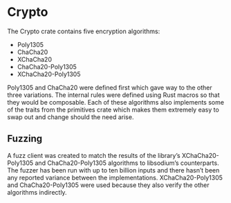 # Crypto

The Crypto crate contains five encryption algorithms:

* Poly1305
* ChaCha20
* XChaCha20
* ChaCha20-Poly1305
* XChaCha20-Poly1305

Poly1305 and ChaCha20 were defined first which gave way to the other three variations. The internal rules were defined using Rust macros so that they would be composable. Each of these algorithms also implements some of the traits from the primitives crate which makes them extremely easy to swap out and change should the need arise.


## Fuzzing

A fuzz client was created to match the results of the library’s XChaCha20-Poly1305 and ChaCha20-Poly1305 algorithms to libsodium’s counterparts. The fuzzer has been run with up to ten billion inputs and there hasn’t been any reported variance between the implementations. XChaCha20-Poly1305 and ChaCha20-Poly1305 were used because they also verify the other algorithms indirectly.

